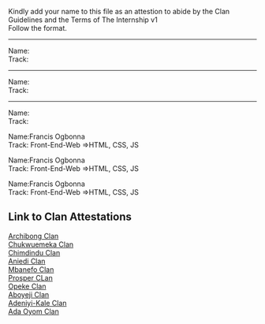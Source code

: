 Kindly add your name to this file as an attestion to abide by the Clan Guidelines and the Terms of The Internship v1
<br/> Follow the format.<br/> 
___
Name: <br/>
Track:
___
Name:  <br/>
Track:
___
Name: <br/>
Track: 

Name:Francis Ogbonna <br/>
Track: Front-End-Web =>HTML, CSS, JS

Name:Francis Ogbonna <br/>
Track: Front-End-Web =>HTML, CSS, JS

Name:Francis Ogbonna <br/>
Track: Front-End-Web =>HTML, CSS, JS

## Link to Clan Attestations
[Archibong Clan](Archibong-Clan.md) <br/>
[Chukwuemeka Clan](Chukwuemeka-Clan.md) <br/>
[Chimdindu Clan](Chimdindu-Clan.md) <br/>
[Aniedi Clan](Aniedi-Clan.md) <br/>
[Mbanefo Clan](Mbanefo-Clan.md) <br/>
[Prosper CLan](Prosper-Clan.md)<br/>
[Opeke Clan](Opeke-Clan.md) <br/>
[Aboyeji Clan](Aboyeji-Clan.md)<br/>
[Adeniyi-Kale Clan](Adeniyi-Kale-Clan.md) <br/>
[Ada Oyom Clan](Chukwuemeka-Clan.md) <br/>
